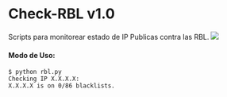 # Check-RBL v1.0
Scripts para monitorear estado de IP Publicas contra las RBL.
![](https://img.shields.io/cocoapods/l/AFNetworking.svg)

#### Modo de Uso:

```
$ python rbl.py
Checking IP X.X.X.X:
X.X.X.X is on 0/86 blacklists.
```
